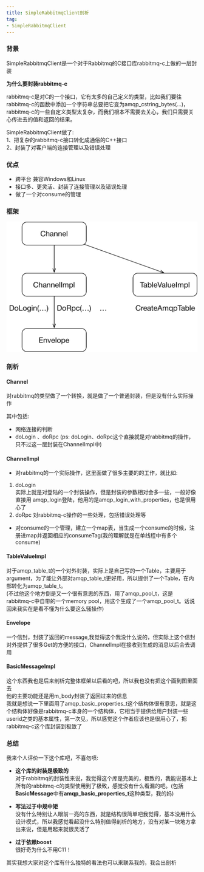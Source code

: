 ```yaml
---
title: SimpleRabbitmqClient剖析       
tag: 
- SimpleRabbitmqClient
---
```




### 背景

SimpleRabbitmqClient是一个对于Rabbitmq的C接口库rabbitmq-c上做的一层封装   

**为什么要封装rabbitmq-c**    

rabbitmq-c是对C的一个接口，它有太多的自己定义的类型，比如我们要往rabbitmq-c的函数中添加一个字符串总要把它变为amqp\_cstring_bytes(...)，rabbitmq-c的一些自定义类型太复杂，而我们根本不需要去关心，我们只需要关心传进去的值和返回的结果。    

SimpleRabbitmqClient做了:     
1、把复杂的rabbitmq-c接口转化成通俗的C++接口   
2、封装了对客户端的连接管理以及错误处理

<!--more-->

### 优点

* 跨平台 兼容Windows和Linux
* 接口多、更灵活、封装了连接管理以及错误处理
* 做了一个对consume的管理

### 框架

![简单剖析图](SimpleRabbitmqClient剖析/简单剖析图.png)

### 剖析

#### Channel

对rabbitmq的类型做了一个转换，就是做了一个普通封装，但是没有什么实际操作   

其中包括:    

* 网络连接的判断
* doLogin 、doRpc
(ps: doLogin、doRpc这个直接就是对rabbitmq的操作，只不过这一层封装在ChannelImpl中)

#### ChannelImpl

* 对rabbitmq的一个实际操作，这里面做了很多主要的的工作，就比如:     

1. doLogin     
	实际上就是对登陆的一个封装操作，但是封装的参数相对会多一些，一般好像直接用	amqp_login登陆，他用的是amqp\_login\_with\_properties，也是很用心了
2. doRpc
	对rabbitmq-c操作的一些处理，包括错误处理等
* 对consume的一个管理，建立一个map表，当生成一个consume的时候，注册进map并返回相应的consumeTag(我的理解就是在单线程中有多个consume)
	
#### TableValueImpl

对于amqp\_table\_t的一个对外封装，实际上是自己写的一个Table，主要用于argument，为了能让外部对amqp\_table\_t更好用，所以提供了一个Table，在内部转化为amqp\_table\_t。      
(不过他这个地方倒是又一个很有意思的东西，用了amqp\_pool\_t，这是rabbitmq-c中自带的一个memory pool，用这个生成了一个amqp\_pool\_t。话说回来我实在是看不懂为什么要这么骚操作)

#### Envelope

一个信封，封装了返回的message,我觉得这个我没什么说的，但实际上这个信封对外提供了很多Get的方便的接口，ChannelImpl在接收到生成的消息以后会去调用

#### BasicMessageImpl

这个东西我也是后来剖析完整体框架以后看的吧，所以我也没有把这个画到图里面去   
他的主要功能还是用m\_body封装了返回过来的信息     
我就是想说一下里面用了amqp\_basic\_properties\_t这个结构体很有意思，就是这个结构体好像是rabbitmq-c本身的一个结构体，它相当于提供给用户封装一些userid之类的基本属性，第一次见，所以感觉这个作者应该也是很用心了，把rabbitmq-c这个库封装到极致了

### 总结
我来个人评价一下这个库吧，不喜勿喷:     

* **这个库的封装是极致的**    
对于rabbitmq的封装性来说，我觉得这个库是完美的，极致的，我能说基本上所有的rabbitmq-c的类型使用到了极致，感觉没有什么看漏的吧。(包括**BasicMessage**中有**amqp\_basic\_properties_t**这种类型，我的妈)

* **写法过于中规中矩**    
没有什么特别让人眼前一亮的东西，就是结构很简单吧我觉得，基本没用什么设计模式，所以我感觉看起没什么特别值得剖析的地方，没有对某一块地方拿出来说，但是用起来就很灵活了

* **过于依赖boost**     
很好奇为什么不用C11！ 

其实我想大家对这个库有什么独特的看法也可以来联系我的，我会出剖析